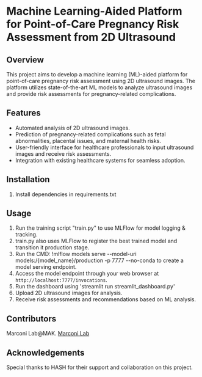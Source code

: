 # Machine Learning-Aided Platform for Point-of-Care Pregnancy Risk Assessment from 2D Ultrasound

## Overview
This project aims to develop a machine learning (ML)-aided platform for point-of-care pregnancy risk assessment using 2D ultrasound images. The platform utilizes state-of-the-art ML models to analyze ultrasound images and provide risk assessments for pregnancy-related complications.

## Features
- Automated analysis of 2D ultrasound images.
- Prediction of pregnancy-related complications such as fetal abnormalities, placental issues, and maternal health risks.
- User-friendly interface for healthcare professionals to input ultrasound images and receive risk assessments.
- Integration with existing healthcare systems for seamless adoption.

## Installation
1. Install dependencies in requirements.txt

## Usage
1. Run the training script "train.py" to use MLFlow for model logging & tracking.
2. train.py also uses MLFlow to register the best trained model and transition it production stage.
3. Run the CMD: !mlflow models serve --model-uri models:/{model_name}/production -p 7777 --no-conda to create a model serving endpoint.
4. Access the model endpoint through your web browser at `http://localhost:7777/invocations`.
5. Run the dashboard using 'streamlit run streamlit_dashboard.py'
6. Upload 2D ultrasound images for analysis.
7. Receive risk assessments and recommendations based on ML analysis.

## Contributors
Marconi Lab@MAK. [Marconi Lab](https://marconilab.org/)

## Acknowledgements
Special thanks to HASH for their support and collaboration on this project.
